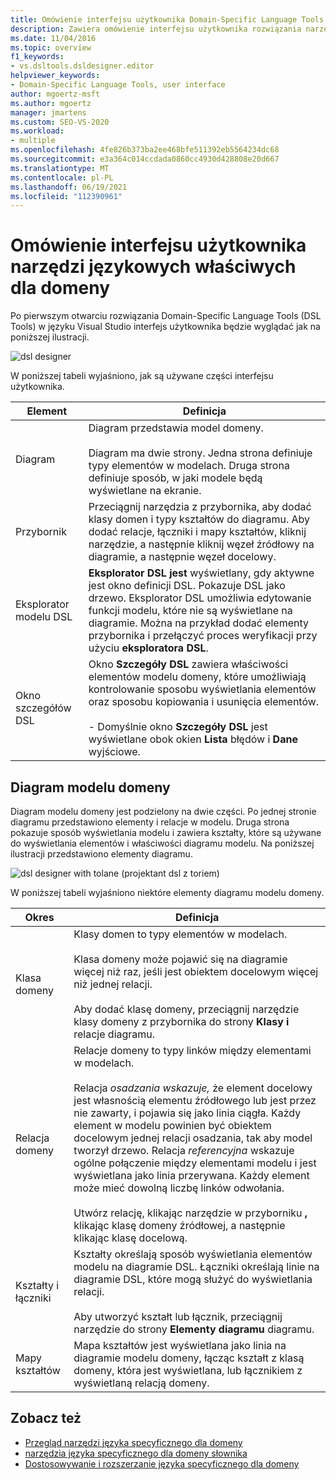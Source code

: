 ```yaml
---
title: Omówienie interfejsu użytkownika Domain-Specific Language Tools
description: Zawiera omówienie interfejsu użytkownika rozwiązania narzędzi języka specyficznego dla domeny w Visual Studio.
ms.date: 11/04/2016
ms.topic: overview
f1_keywords:
- vs.dsltools.dsldesigner.editor
helpviewer_keywords:
- Domain-Specific Language Tools, user interface
author: mgoertz-msft
ms.author: mgoertz
manager: jmartens
ms.custom: SEO-VS-2020
ms.workload:
- multiple
ms.openlocfilehash: 4fe826b373ba2ee468bfe511392eb5564234dc68
ms.sourcegitcommit: e3a364c014ccdada0860cc4930d428808e20d667
ms.translationtype: MT
ms.contentlocale: pl-PL
ms.lasthandoff: 06/19/2021
ms.locfileid: "112390961"
---
```

# <a name="overview-of-the-domain-specific-language-tools-user-interface"></a>Omówienie interfejsu użytkownika narzędzi językowych właściwych dla domeny
Po pierwszym otwarciu rozwiązania Domain-Specific Language Tools (DSL Tools) w języku Visual Studio interfejs użytkownika będzie wyglądać jak na poniższej ilustracji.

 ![dsl designer](../modeling/media/dsl_designer.png)

 W poniższej tabeli wyjaśniono, jak są używane części interfejsu użytkownika.

|**Element**|**Definicja**|
|-|-|
|Diagram|Diagram przedstawia model domeny.<br /><br /> Diagram ma dwie strony. Jedna strona definiuje typy elementów w modelach. Druga strona definiuje sposób, w jaki modele będą wyświetlane na ekranie.|
|Przybornik|Przeciągnij narzędzia z przybornika, aby dodać klasy domen i typy kształtów do diagramu. Aby dodać relacje, łączniki i mapy kształtów, kliknij narzędzie, a następnie kliknij węzeł źródłowy na diagramie, a następnie węzeł docelowy.|
|Eksplorator modelu DSL|**Eksplorator DSL jest** wyświetlany, gdy aktywne jest okno definicji DSL. Pokazuje DSL jako drzewo. Eksplorator DSL umożliwia edytowanie funkcji modelu, które nie są wyświetlane na diagramie. Można na przykład dodać elementy przybornika i przełączyć proces weryfikacji przy użyciu **eksploratora DSL**.|
|Okno szczegółów DSL|Okno **Szczegóły DSL** zawiera właściwości elementów modelu domeny, które umożliwiają kontrolowanie sposobu wyświetlania elementów oraz sposobu kopiowania i usunięcia elementów.<br /><br /> - Domyślnie okno **Szczegóły DSL** jest wyświetlane obok okien **Lista** błędów i **Dane** wyjściowe.|

## <a name="the-domain-model-diagram"></a>Diagram modelu domeny
 Diagram modelu domeny jest podzielony na dwie części. Po jednej stronie diagramu przedstawiono elementy i relacje w modelu. Druga strona pokazuje sposób wyświetlania modelu i zawiera kształty, które są używane do wyświetlania elementów i właściwości diagramu modelu. Na poniższej ilustracji przedstawiono elementy diagramu.

 ![dsl designer with tolane (projektant dsl z toriem)](../modeling/media/dsl_desinger.png)

 W poniższej tabeli wyjaśniono niektóre elementy diagramu modelu domeny.

|**Okres**|**Definicja**|
|-|-|
|Klasa domeny|Klasy domen to typy elementów w modelach.<br /><br /> Klasa domeny może pojawić się na diagramie więcej niż raz, jeśli jest obiektem docelowym więcej niż jednej relacji.<br /><br /> Aby dodać klasę domeny, przeciągnij narzędzie  klasy domeny z przybornika do strony **Klasy i** relacje diagramu.|
|Relacja domeny|Relacje domeny to typy linków między elementami w modelach.<br /><br /> Relacja *osadzania wskazuje,* że element docelowy jest własnością elementu źródłowego lub jest przez nie zawarty, i pojawia się jako linia ciągła. Każdy element w modelu powinien być obiektem docelowym jednej relacji osadzania, tak aby model tworzył drzewo. Relacja *referencyjna* wskazuje ogólne połączenie między elementami modelu i jest wyświetlana jako linia przerywana. Każdy element może mieć dowolną liczbę linków odwołania.<br /><br /> Utwórz relację, klikając narzędzie w przyborniku **,** klikając klasę domeny źródłowej, a następnie klikając klasę docelową.|
|Kształty i łączniki|Kształty określają sposób wyświetlania elementów modelu na diagramie DSL. Łączniki określają linie na diagramie DSL, które mogą służyć do wyświetlania relacji.<br /><br /> Aby utworzyć kształt lub łącznik, przeciągnij narzędzie do strony **Elementy diagramu** diagramu.|
|Mapy kształtów|Mapa kształtów jest wyświetlana jako linia na diagramie modelu domeny, łącząc kształt z klasą domeny, która jest wyświetlana, lub łącznikiem z wyświetlaną relacją domeny.|

## <a name="see-also"></a>Zobacz też

- [Przegląd narzędzi języka specyficznego dla domeny](../modeling/overview-of-domain-specific-language-tools.md)
- [narzędzia języka specyficznego dla domeny słownika](/previous-versions/bb126564(v=vs.100))
- [Dostosowywanie i rozszerzanie języka specyficznego dla domeny](../modeling/customizing-and-extending-a-domain-specific-language.md)